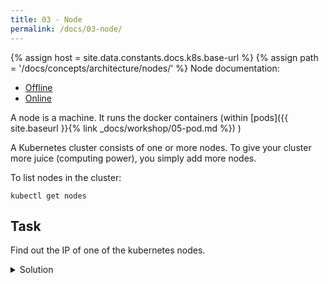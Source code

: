 ```yaml
---
title: 03 - Node
permalink: /docs/03-node/
---
```

{% assign host = site.data.constants.docs.k8s.base-url %}
{% assign path = '/docs/concepts/architecture/nodes/' %}
Node documentation:
* [Offline]({{host.offline}}{{path}})
* [Online]({{host.online}}{{path}})


A node is a machine. It runs the docker containers (within
[pods]({{ site.baseurl }}{% link _docs/workshop/05-pod.md %})
)

A Kubernetes cluster consists of one or more nodes. To give your cluster more juice (computing power), you simply add
more nodes.

To list nodes in the cluster:

`kubectl get nodes`

## Task

Find out the IP of one of the kubernetes nodes.

<details>
 <summary>Solution</summary>
 <div markdown="1">

### Solution 1: kubectl get node

OK, let's find some nodes:

`kubectl get nodes`

Then lets find the IP of one of the nodes

`kubectl get node gke-cluster-1-default-pool-eb6174f5-0xkb -o yaml`

Among the output, I see:
```
  addresses:
  - address: 35.234.105.108
```

So, that's the IP.

### Solution 2: kubectl describe node

`kubectl describe node gke-cluster-1-default-pool-eb6174f5-0xkb`

Among the output, I see:
```
Addresses:
  InternalIP:	10.156.0.5
  ExternalIP:	35.234.105.108
```

So, that's the IP addresses.

`kubectl describe` can provide info about a node (or any resource, like `kubectl get pod my-pod`).
`kubectl describe` usually gathers information from more sources (like "events") than just the YAML
description.

 </div>
</details>
